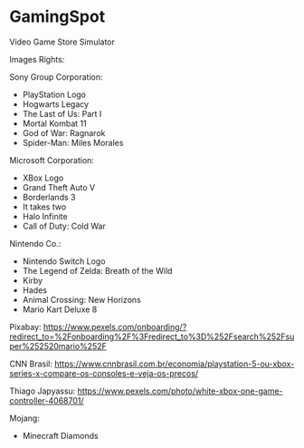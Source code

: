 # GamingSpot
Video Game Store Simulator

Images Rights:

Sony Group Corporation:
- PlayStation Logo
- Hogwarts Legacy
- The Last of Us: Part I
- Mortal Kombat 11
- God of War: Ragnarok
- Spider-Man: Miles Morales

Microsoft Corporation:
- XBox Logo
- Grand Theft Auto V
- Borderlands 3
- It takes two
- Halo Infinite
- Call of Duty: Cold War

Nintendo Co.:
- Nintendo Switch Logo
- The Legend of Zelda: Breath of the Wild
- Kirby
- Hades
- Animal Crossing: New Horizons
- Mario Kart Deluxe 8

Pixabay:
https://www.pexels.com/onboarding/?redirect_to=%2Fonboarding%2F%3Fredirect_to%3D%252Fsearch%252Fsuper%252520mario%252F

CNN Brasil:
https://www.cnnbrasil.com.br/economia/playstation-5-ou-xbox-series-x-compare-os-consoles-e-veja-os-precos/

Thiago Japyassu:
https://www.pexels.com/photo/white-xbox-one-game-controller-4068701/

Mojang:
- Minecraft Diamonds
